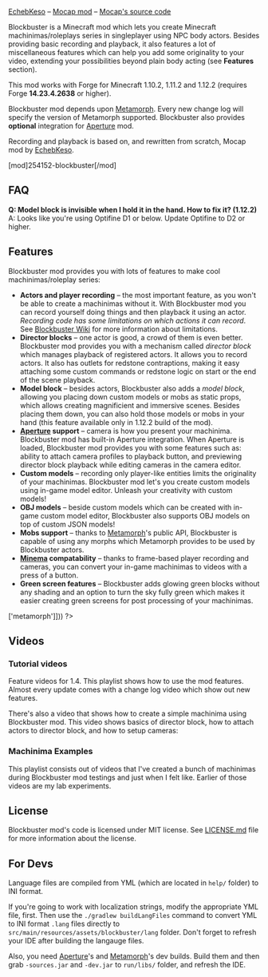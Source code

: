 <?php template('banner', $__data__) ?> 

<?php template('links', $__data__) ?>  
[EchebKeso](https://twitter.com/EchebKeso) – [Mocap mod](http://www.minecraftforum.net/forums/mapping-and-modding/minecraft-mods/1445402-minecraft-motion-capture-mod-mocap-16-000) – [Mocap's source code](https://github.com/EchebKeso/Mocap)

Blockbuster is a Minecraft mod which lets you create Minecraft machinimas/roleplays series in singleplayer using NPC body actors. Besides providing basic recording and playback, it also features a lot of miscellaneous features which can help you add some originality to your video, extending your possibilities beyond plain body acting (see **Features** section). 

This mod works with Forge for Minecraft 1.10.2, 1.11.2 and 1.12.2 (requires Forge **14.23.4.2638** or higher).

Blockbuster mod depends upon [Metamorph](<?php echo $links['metamorph']['curse'] ?>). Every new change log will specify the version of Metamorph supported. Blockbuster also provides **optional** integration for [Aperture](<?php echo $links['aperture']['curse'] ?>) mod.

Recording and playback is based on, and rewritten from scratch, Mocap mod by [EchebKeso](https://twitter.com/EchebKeso).

<?php if ($domain === \mchorse\MCF): ?> 
[mod]254152-blockbuster[/mod]
<?php endif ?> 

## FAQ

**Q: Model block is invisible when I hold it in the hand. How to fix it? (1.12.2)**  
A: Looks like you're using Optifine D1 or below. Update Optifine to D2 or higher.

## Features

Blockbuster mod provides you with lots of features to make cool machinimas/roleplay series:

* **Actors and player recording** – the most important feature, as you won't be able to create a machinimas without it. With Blockbuster mod you can record yourself doing things and then playback it using an actor. *Recording code has some limitations on which actions it can record*. See [Blockbuster Wiki](<?php echo $links['blockbuster']['wiki'] ?>) for more information about limitations.
* **Director blocks** – one actor is good, a crowd of them is even better. Blockbuster mod provides you with a mechanism called *director block* which manages playback of registered actors. It allows you to record actors. It also has outlets for redstone contraptions, making it easy attaching some custom commands or redstone logic on start or the end of the scene playback.
* **Model block** – besides actors, Blockbuster also adds a *model block*, allowing you placing down custom models or mobs as static props, which allows creating magnificient and immersive scenes. Besides placing them down, you can also hold those models or mobs in your hand (this feature available only in 1.12.2 build of the mod).
* **[Aperture](<?php echo $links['aperture']['curse'] ?>) support** – camera is how you present your machinima. Blockbuster mod has built-in Aperture integration. When Aperture is loaded, Blockbuster mod provides you with some features such as: ability to attach camera profiles to playback button, and previewing director block playback while editing cameras in the camera editor.
* **Custom models** – recording only player-like entities limits the originality of your machinimas. Blockbuster mod let's you create custom models using in-game model editor. Unleash your creativity with custom models!
* **OBJ models** – beside custom models which can be created with in-game custom model editor, Blockbuster also supports OBJ models on top of custom JSON models!
* **Mobs support** – thanks to [Metamorph](<?php echo $links['metamorph']['curse'] ?>)'s public API, Blockbuster is capable of using any morphs which Metamorph provides to be used by Blockbuster actors.
* **[Minema](<?php echo $links['minema'] ?>) compatability** – thanks to frame-based player recording and cameras, you can convert your in-game machinimas to videos with a press of a button.
* **Green screen features** – Blockbuster adds glowing green blocks without any shading and an option to turn the sky fully green which makes it easier creating green screens for post processing of your machinimas. 

<?php template('install', array_merge($__data__, ['dependencies' => ['metamorph']])) ?> 

## Videos

### Tutorial videos

Feature videos for 1.4. This playlist shows how to use the mod features. Almost every update comes with a change log video which show out new features.

<?php echo youtube('g5zrqiI_Udk?list=PL6UPd2Tj65nEwg2bfY-NduLihPy6fgnvK', $domain) ?> 

There's also a video that shows how to create a simple machinima using Blockbuster mod. This video shows basics of director block, how to attach actors to director block, and how to setup cameras:

<?php echo youtube('cVTIzKzWtqg?list=PL6UPd2Tj65nE0Pmf6GD2Fk3aRGWTGKlZk', $domain) ?> 

### Machinima Examples

This playlist consists out of videos that I've created a bunch of machinimas during Blockbuster mod testings and just when I felt like. Earlier of those videos are my lab experiments.

<?php echo youtube('3uMywkj1_Gs?list=PL6UPd2Tj65nFdhjzY-z6yCJuPaEanB2BF', $domain) ?> 

<?php template('terms', $__data__) ?> 

<?php template('media', $__data__) ?> 

<?php template('bugs', $__data__) ?> 

<?php if ($domain === \mchorse\GH): ?> 
## License

Blockbuster mod's code is licensed under MIT license. See [LICENSE.md](./LICENSE.md) file for more information about the license.

## For Devs

Language files are compiled from YML (which are located in `help/` folder) to INI format. 

If you're going to work with localization strings, modify the appropriate YML file, first. Then use the `./gradlew buildLangFiles` command to convert YML to INI format `.lang` files directly to `src/main/resources/assets/blockbuster/lang` folder. Don't forget to refresh your IDE after building the langauge files.

Also, you need [Aperture](<?php echo $links['aperture']['github'] ?>)'s and [Metamorph](<?php echo $links['metamorph']['github'] ?>)'s dev builds. Build them and then grab `-sources.jar` and `-dev.jar` to `run/libs/` folder, and refresh the IDE.
<?php endif ?>